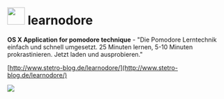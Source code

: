 <img src="https://raw.github.com/stetro/learnodore/master/Idee.png" alt="" width="40"> learnodore 
=================================================================================================



__OS X Application for pomodore technique__ - "Die Pomodore Lerntechnik einfach und schnell umgesetzt. 25 Minuten lernen, 5-10 Minuten prokrastinieren. 
Jetzt laden und ausprobieren." 

[http://www.stetro-blog.de/learnodore/](http://www.stetro-blog.de/learnodore/)

![](https://raw.github.com/stetro/learnodore/master/web/app.png)


